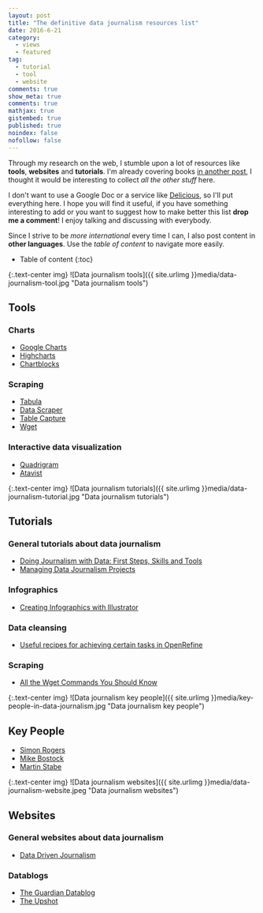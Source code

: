 ```yaml
---
layout: post
title: "The definitive data journalism resources list"
date: 2016-6-21
category: 
  - views
  - featured
tag:
  - tutorial
  - tool
  - website
comments: true
show_meta: true
comments: true
mathjax: true
gistembed: true
published: true
noindex: false
nofollow: false
---
```


Through my research on the web, I stumble upon a lot of resources like **tools**, **websites** and **tutorials**. I'm already covering books [in another post](https://damianobacci.github.io/blog/data-journalism-books-must-read), I thought it would be interesting to collect *all the other stuff* here. 

<!--more-->

I don't want to use a Google Doc or a service like [Delicious](http://del.icio.us/), so I'll put everything here. I hope you will find it useful, if you have something interesting to add or you want to suggest how to make better this list **drop me a comment**! I enjoy talking and discussing with everybody.

Since I strive to be *more international* every time I can, I also post content in **other languages**. Use the *table of content* to navigate more easily.

* Table of content
{:toc}

{:.text-center img}
![Data journalism tools]({{ site.urlimg }}media/data-journalism-tool.jpg "Data journalism tools")

## Tools

### Charts

* [Google Charts](https://developers.google.com/chart/)
* [Highcharts](http://www.highcharts.com/)
* [Chartblocks](http://www.chartblocks.com/en/)

### Scraping

* [Tabula](http://tabula.dataninja.it/)
* [Data Scraper](https://chrome.google.com/webstore/detail/data-scraper/nndknepjnldbdbepjfgmncbggmopgden)
* [Table Capture](https://chrome.google.com/webstore/detail/table-capture/iebpjdmgckacbodjpijphcplhebcmeop)
* [Wget](https://www.gnu.org/software/wget/manual/html_node/Overview.html#Overview)

### Interactive data visualization

* [Quadrigram](http://www.quadrigram.com/)
* [Atavist](https://atavist.com/)

{:.text-center img}
![Data journalism tutorials]({{ site.urlimg }}media/data-journalism-tutorial.jpg "Data journalism tutorials")

## Tutorials

### General tutorials about data journalism

* [Doing Journalism with Data: First Steps, Skills and Tools](http://learno.net/courses/doing-journalism-with-data-first-steps-skills-and-tools)
* [Managing Data Journalism Projects](http://learno.net/courses/managing-data-journalism-projects)

### Infographics

* [Creating Infographics with Illustrator](https://www.lynda.com/Illustrator-tutorials/Creating-Infographics-Illustrator/119011-2.html)

### Data cleansing

* [Useful recipes for achieving certain tasks in OpenRefine](https://github.com/OpenRefine/OpenRefine/wiki/Recipes)

### Scraping

* [All the Wget Commands You Should Know](http://www.labnol.org/software/wget-command-examples/28750/)

{:.text-center img}
![Data journalism key people]({{ site.urlimg }}media/key-people-in-data-journalism.jpg "Data journalism key people")

## Key People

* [Simon Rogers](https://twitter.com/smfrogers)
* [Mike Bostock](https://twitter.com/mbostock)
* [Martin Stabe](https://twitter.com/martinstabe)

{:.text-center img}
![Data journalism websites]({{ site.urlimg }}media/data-journalism-website.jpeg "Data journalism websites")

## Websites

### General websites about data journalism

* [Data Driven Journalism](http://datadrivenjournalism.net/)

### Datablogs

* [The Guardian Datablog](http://www.theguardian.com/data)
* [The Upshot](http://www.nytimes.com/section/upshot)





